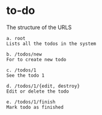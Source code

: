to-do
=====

The structure of the URLS

    a. root
    Lists all the todos in the system
    
    b. /todos/new
    For to create new todo
    
    c. /todos/1
    See the todo 1
    
    d. /todos/1/{edit, destroy}
    Edit or delete the todo
    
    e. /todos/1/finish
    Mark todo as finished
